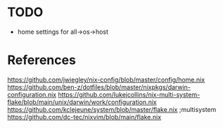# TODO

- home settings for all->os->host

# References

https://github.com/jwiegley/nix-config/blob/master/config/home.nix
https://github.com/ben-z/dotfiles/blob/master/nixpkgs/darwin-configuration.nix
https://github.com/lukejcollins/nix-multi-system-flake/blob/main/unix/darwin/work/configuration.nix
https://github.com/kclejeune/system/blob/master/flake.nix ;multisystem
https://github.com/dc-tec/nixvim/blob/main/flake.nix
